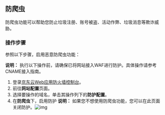 ## 防爬虫

防爬虫功能可以帮助您防止垃圾注册、账号被盗、活动作弊、垃圾消息等欺诈威胁。

### **操作步骤**

参照以下步骤，启用恶意防爬虫功能：

**说明：** 执行以下操作前，请确保已将网站接入WAF进行防护。具体操作请参考CNAME接入指南。

1. 登录[京东云Web应用防火墙控制台](https://cloudwaf-console.jdcloud.com)。
2. 前往**网站配置**页面。
3. 选择要操作的域名，单击其操作列下的**防护配置**。
4. 在**防爬虫**下，启用防护 **说明：** 如果您不想使用防爬虫功能，您可以在此页面关闭防护。![img](https://github.com/jdcloudcom/cn/blob/edit/image/waf-img/%E9%98%B2%E7%88%AC%E8%99%AB-1.png)
